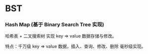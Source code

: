 # BST

### Hash Map (基于 Binary Search Tree 实现)

哈希表 + 二叉搜索树 实现 key => value 数据存储与修改。

特点：千万级 key => value 数据，插入、查询、修改、删除 毫秒级实现。
